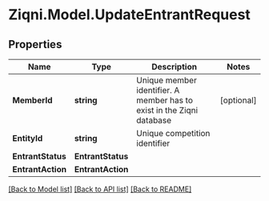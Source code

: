 
# Ziqni.Model.UpdateEntrantRequest

## Properties

Name | Type | Description | Notes
------------ | ------------- | ------------- | -------------
**MemberId** | **string** | Unique member identifier. A member has to exist in the Ziqni database | [optional] 
**EntityId** | **string** | Unique competition identifier | 
**EntrantStatus** | **EntrantStatus** |  | 
**EntrantAction** | **EntrantAction** |  | 

[[Back to Model list]](../README.md#documentation-for-models)
[[Back to API list]](../README.md#documentation-for-api-endpoints)
[[Back to README]](../README.md)

